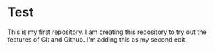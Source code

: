 # Test
This is my first repository.
I am creating this repository to try out the features of Git and Github.
I'm adding this as my second edit.

